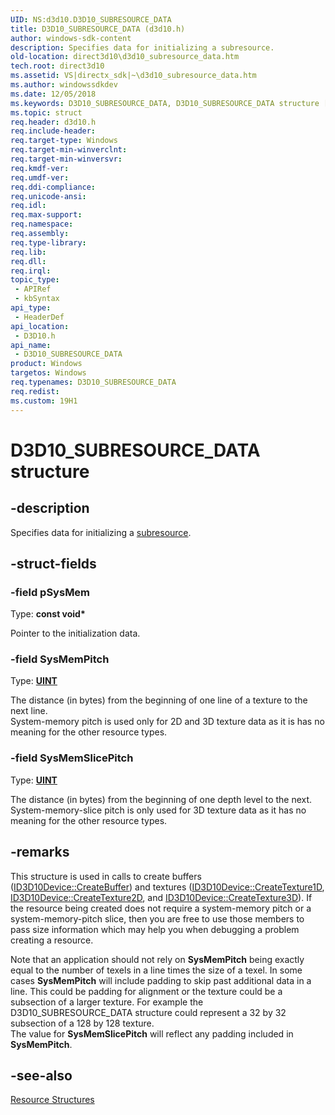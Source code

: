 ```yaml
---
UID: NS:d3d10.D3D10_SUBRESOURCE_DATA
title: D3D10_SUBRESOURCE_DATA (d3d10.h)
author: windows-sdk-content
description: Specifies data for initializing a subresource.
old-location: direct3d10\d3d10_subresource_data.htm
tech.root: direct3d10
ms.assetid: VS|directx_sdk|~\d3d10_subresource_data.htm
ms.author: windowssdkdev
ms.date: 12/05/2018
ms.keywords: D3D10_SUBRESOURCE_DATA, D3D10_SUBRESOURCE_DATA structure [Direct3D 10], d3d10/D3D10_SUBRESOURCE_DATA, direct3d10.d3d10_subresource_data, e1c1f9a8-c810-27f6-5e4c-85302c900510
ms.topic: struct
req.header: d3d10.h
req.include-header: 
req.target-type: Windows
req.target-min-winverclnt: 
req.target-min-winversvr: 
req.kmdf-ver: 
req.umdf-ver: 
req.ddi-compliance: 
req.unicode-ansi: 
req.idl: 
req.max-support: 
req.namespace: 
req.assembly: 
req.type-library: 
req.lib: 
req.dll: 
req.irql: 
topic_type:
 - APIRef
 - kbSyntax
api_type:
 - HeaderDef
api_location:
 - D3D10.h
api_name:
 - D3D10_SUBRESOURCE_DATA
product: Windows
targetos: Windows
req.typenames: D3D10_SUBRESOURCE_DATA
req.redist: 
ms.custom: 19H1
---
```


# D3D10_SUBRESOURCE_DATA structure


## -description


Specifies data for initializing a <a href="https://docs.microsoft.com/windows/desktop/direct3d10/d3d10-graphics-programming-guide-resources-types">subresource</a>.


## -struct-fields




### -field pSysMem

Type: <b>const void*</b>

Pointer to the initialization data.


### -field SysMemPitch

Type: <b><a href="https://docs.microsoft.com/windows/desktop/WinProg/windows-data-types">UINT</a></b>

The distance (in bytes) from the beginning of one line of a texture to the next line.  
        System-memory pitch is used only for 2D and 3D texture data as it is has no meaning for the other resource types.


### -field SysMemSlicePitch

Type: <b><a href="https://docs.microsoft.com/windows/desktop/WinProg/windows-data-types">UINT</a></b>

The distance (in bytes) from the beginning of one depth level to the next.  
        System-memory-slice pitch is only used for 3D texture data as it has no meaning for the other resource types.


## -remarks



This structure is used in calls to create buffers (<a href="https://docs.microsoft.com/windows/desktop/api/d3d10/nf-d3d10-id3d10device-createbuffer">ID3D10Device::CreateBuffer</a>) and textures (<a href="https://docs.microsoft.com/windows/desktop/api/d3d10/nf-d3d10-id3d10device-createtexture1d">ID3D10Device::CreateTexture1D</a>, 
      <a href="https://docs.microsoft.com/windows/desktop/api/d3d10/nf-d3d10-id3d10device-createtexture2d">ID3D10Device::CreateTexture2D</a>, and <a href="https://docs.microsoft.com/windows/desktop/api/d3d10/nf-d3d10-id3d10device-createtexture3d">ID3D10Device::CreateTexture3D</a>). 
      If the resource being created does not require a system-memory pitch or a system-memory-pitch slice, then you are free to use those members to 
      pass size information which may help you when debugging a problem creating a resource.

Note that an application should not rely on <b>SysMemPitch</b> being exactly equal to the number of texels in a line times the size of a texel.
      In some cases <b>SysMemPitch</b> will include padding to skip past additional data in a line.  This could be padding for alignment or 
      the texture could be a subsection of a larger texture.  For example the D3D10_SUBRESOURCE_DATA structure could represent a 32 by 32 subsection of a 128 by 128 texture.  
      The value for <b>SysMemSlicePitch</b> will reflect any padding included in <b>SysMemPitch</b>.




## -see-also




<a href="https://docs.microsoft.com/windows/desktop/direct3d10/d3d10-graphics-reference-resource-structures">Resource Structures</a>
 

 

